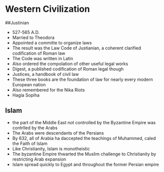 # Western Civilization
##Justinian
* 527-565 A.D.
* Married to Theodora
* Appointed a committe to organize laws
* The result was the Law Code of Justianian, a coherent clarified codification of Roman law
* The Code was written in Latin
* Also ordered the compolation of other useful legal works
* Digest, a published codification of Roman legal though
* Justices, a handbook of civil law
* These three books are the foundation of law for nearly every modern European nation
* Also remembered for the Nika Riots
* Hagia Sopiha
## Islam
* the part of the Middle East not controlled by the Byzantine Empire was contrlled by the Arabs
* The Arabs were descendants of the Persians
* By 632, all of Arabia ha daccepted the teachings of Muhammed, caled the Faith of Islam
* Like Christianity, Islam is monotheistic
* The byzantine Empire thwarted the Muslim challenge to Christianity by restricting Arab expansion
* Islam spread quickly to Egypt and throughout the former Persian empire
